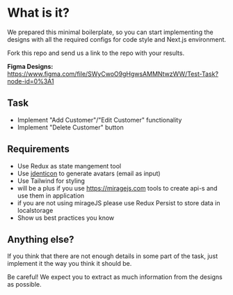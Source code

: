 # What is it?
We prepared this minimal boilerplate, so you can start implementing the designs with all the required configs for code style and Next.js environment. 

Fork this repo and send us a link to the repo with your results.

**Figma Designs:** https://www.figma.com/file/SWyCwoO9gHgwsAMMNtwzWW/Test-Task?node-id=0%3A1

## Task
 - Implement "Add Customer"/"Edit Customer" functionality 
 - Implement "Delete Customer" button

## Requirements

 - Use Redux as state mangement tool
 - Use [jdenticon](https://github.com/dmester/jdenticon) to generate avatars (email as input)
 - Use Tailwind for styling
 - will be a plus if you use https://miragejs.com  tools to create api-s and use them in application
 - if you are not using mirageJS please use Redux Persist to store data in localstorage
 - Show us best practices you know 

## Anything else?
If you think that there are not enough details in some part of the task, just implement it the way you think it should be.

Be careful! We expect you to extract as much information from the designs as possible.
